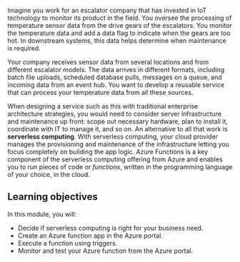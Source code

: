 Imagine you work for an escalator company that has invested in IoT technology to monitor its product in the field. You oversee the processing of temperature sensor data from the drive gears of the escalators. You monitor the temperature data and add a data flag to indicate when the gears are too hot. In downstream systems, this data helps determine when maintenance is required.

Your company receives sensor data from several locations and from different escalator models. The data arrives in different formats, including batch file uploads, scheduled database pulls, messages on a queue, and incoming data from an event hub. You want to develop a reusable service that can process your temperature data from all these sources.

When designing a service such as this with traditional enterprise architecture strategies, you would need to consider server infrastructure and maintenance up front: scope out necessary hardware, plan to install it, coordinate with IT to manage it, and so on. An alternative to all that work is **serverless computing**. With serverless computing, your cloud provider manages the provisioning and maintenance of the infrastructure letting you focus completely on building the app logic. Azure Functions is a key component of the serverless computing offering from Azure and enables you to run pieces of code or *functions*, written in the programming language of your choice, in the cloud.

## Learning objectives

In this module, you will:

- Decide if serverless computing is right for your business need.
- Create an Azure function app in the Azure portal.
- Execute a function using triggers.
- Monitor and test your Azure function from the Azure portal.
